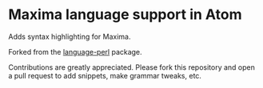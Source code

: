 # Maxima language support in Atom 

Adds syntax highlighting for Maxima.

Forked from the [language-perl](https://github.com/atom/language-perl) package.

Contributions are greatly appreciated. Please fork this repository and open a
pull request to add snippets, make grammar tweaks, etc.